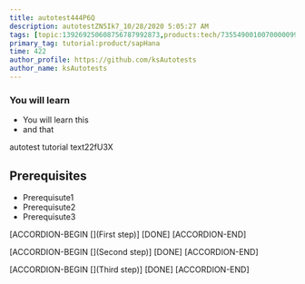 ```yaml
---
title: autotest444P6Q
description: autotestZN5Ik7_10/28/2020 5:05:27 AM
tags: [topic:139269250608756787992873,products:tech/73554900100700000996,tutorial:experience/advanced]
primary_tag: tutorial:product/sapHana
time: 422
author_profile: https://github.com/ksAutotests
author_name: ksAutotests
---
```

### You will learn
- You will learn this
- and that

autotest tutorial text22fU3X

## Prerequisites
- Prerequisute1
- Prerequisute2
- Prerequisute3

[ACCORDION-BEGIN [](First step)]
[DONE]
[ACCORDION-END]

[ACCORDION-BEGIN [](Second step)]
[DONE]
[ACCORDION-END]

[ACCORDION-BEGIN [](Third step)]
[DONE]
[ACCORDION-END]

